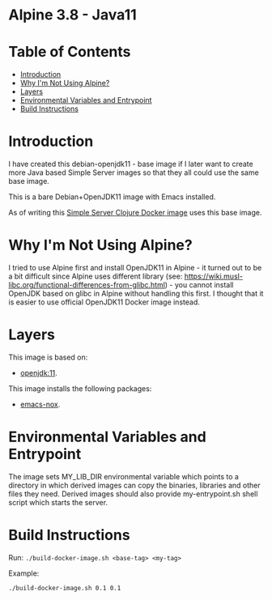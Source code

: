 # Alpine 3.8 - Java11 <!-- omit in toc -->


# Table of Contents  <!-- omit in toc -->
- [Introduction](#introduction)
- [Why I'm Not Using Alpine?](#why-im-not-using-alpine)
- [Layers](#layers)
- [Environmental Variables and Entrypoint](#environmental-variables-and-entrypoint)
- [Build Instructions](#build-instructions)


# Introduction

I have created this debian-openjdk11 - base image if I later want to create more Java based Simple Server images so that they all could use the same base image.

This is a bare Debian+OpenJDK11 image with Emacs installed.

As of writing this [Simple Server Clojure Docker image](https://github.com/karimarttila/docker/tree/master/simple-server/clojure) uses this base image.

# Why I'm Not Using Alpine?

I tried to use Alpine first and install OpenJDK11 in Alpine - it turned out to be a bit difficult since Alpine uses different library (see: https://wiki.musl-libc.org/functional-differences-from-glibc.html) - you cannot install OpenJDK based on glibc in Alpine without handling this first. I thought that it is easier to use official OpenJDK11 Docker image instead.

# Layers

This image is based on:
- [openjdk:11](https://hub.docker.com/_/openjdk/).

This image installs the following packages:
- [emacs-nox](https://www.gnu.org/software/emacs/).


# Environmental Variables and Entrypoint

The image sets MY_LIB_DIR environmental variable which points to a directory in which derived images can copy the binaries, libraries and other files they need. Derived images should also provide my-entrypoint.sh shell script which starts the server.


# Build Instructions

Run: ```./build-docker-image.sh <base-tag> <my-tag>```

Example:

```bash
./build-docker-image.sh 0.1 0.1
```
